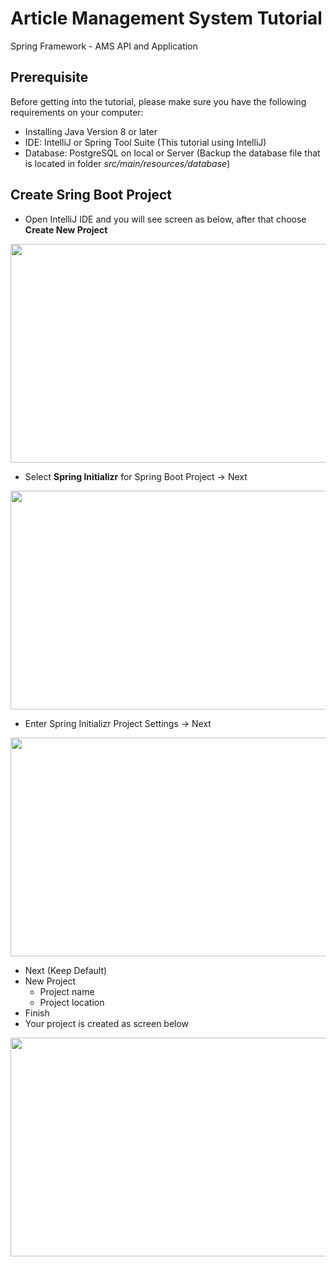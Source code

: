 # Article Management System Tutorial
Spring Framework - AMS API and Application 

## Prerequisite
Before getting into the tutorial, please make sure you have the following requirements on your computer:
- Installing Java Version 8 or later
- IDE: IntelliJ or Spring Tool Suite (This tutorial using IntelliJ)
- Database: PostgreSQL on local or Server (Backup the database file that is located in folder _src/main/resources/database_)

## Create Sring Boot Project
- Open IntelliJ IDE and you will see screen as below, after that choose __Create New Project__

<p align="center">
  <img align="center" src="https://firebasestorage.googleapis.com/v0/b/fir-demo-b5359.appspot.com/o/pictures%2Fintellij-start-screen.jpg?alt=media&token=6918381b-90d4-4b15-a116-e34db21bb9b8" width="600" height="350" />
</p>

- Select __Spring Initializr__ for Spring Boot Project -> Next

<p align="center">
<img align="center" src="https://firebasestorage.googleapis.com/v0/b/fir-demo-b5359.appspot.com/o/pictures%2Fintellij-start-screen.-1jpg.JPG?alt=media&token=fa043697-40f7-4c96-8878-853597ce6055" width="600" height="350" />
</p>

- Enter Spring Initializr Project Settings -> Next

<p align="center">
<img align="center" src="https://firebasestorage.googleapis.com/v0/b/fir-demo-b5359.appspot.com/o/pictures%2Fintellij-start-screen.-2jpg.JPG?alt=media&token=31e9b1de-0fe0-42d0-a1f9-e9808be3cb2e" width="600" height="350" />
</p>

- Next (Keep Default)
- New Project
  - Project name
  - Project location
- Finish
- Your project is created as screen below

<p align="center">
<img align="center" src="https://firebasestorage.googleapis.com/v0/b/fir-demo-b5359.appspot.com/o/pictures%2Fintellij-start-screen.-3jpg.JPG?alt=media&token=0a5cd952-0875-4392-9f6d-3aa0fb89d5ca" width="600" height="350" />
</p>



